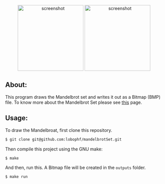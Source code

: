 <p align="center">
  <img height="210px" alt="screenshot" src="https://dl.dropboxusercontent.com/s/86zpogykuljeds9/test.bmp?dl=0">
  <img height="210px" alt="screenshot" src="https://dl.dropboxusercontent.com/s/4v1usq5w8732sx3/test1.bmp?dl=0">
</p>

## About:

This program draws the Mandelbrot set and writes it out as a Bitmap (BMP) file. To know more about the Mandelbrot Set please see [this](https://en.wikipedia.org/wiki/Mandelbrot_set) page.

## Usage:

To draw the Mandelbroat, first clone this repository.

```sh
$ git clone git@github.com:lobophf/mandelbrotSet.git
```

Then compile this project using the GNU make:

```sh
$ make
```
And then, run this. A Bitmap file will be created in the `outputs` folder.

```sh
$ make run
```
